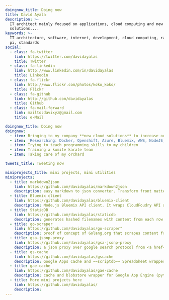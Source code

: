 ```yaml
---
doingnow_title: Doing now
title: David Ayala
description: >-
  IT architect mainly focused on applications, cloud computing and new
  solutions....
keywords: >-
  IT architecture, software, internet, development, cloud computing, raspberry
  pi, standards
social:
  - class: fa-twitter
    link: https://twitter.com/davidayalas
    title: Twitter
  - class: fa-linkedin
    link: http://www.linkedin.com/in/davidayalas
    title: Linkedin
  - class: fa-flickr
    link: http://www.flickr.com/photos/koko_koko/
    title: Flickr
  - class: fa-github
    link: http://github.com/davidayalas
    title: Github
  - class: fa-mail-forward
    link: mailto:davixyz@gmail.com
    title: e-Mail

doingnow_title: Doing now
doingnow:
  - item: Bringing to my company **new cloud solutions** to increase our internal portfolio and improve our application lifecycle
  - item: 'Researching: Docker, Openshift, Azure, Bluemix, AWS, NodeJS, Golang, Static Sites Generators, Microservices, Search Engine as a Service, Serverless Architectures, Protobufs. '
  - item: Trying to teach programming skills to my children
  - item: Training a kumite karate team
  - item: Taking care of my orchard

tweets_title: Tweeting now

miniprojects_title: mini projects, mini utilities
miniprojects:
  - title: markdown2json
    link: https://github.com/davidayalas/markdown2json
    description: easy markdown to json converter. Transform front matter properties and content into json key-values. Very easy to integrate with static sites generators. It creates an index that can be easily injected into algolia.
  - title: Bluemix client
    link: https://github.com/davidayalas/bluemix-client
    description: Node.js Bluemix API client. It wraps CloudFoudry API and Containers API over a common interface.
  - title: StaticDB
    link: https://github.com/davidayalas/staticdb
    description: generates hashed filenames with content from each row in a CSV that would we http-requested applying the same derive key algorithm. It provides the server process and the html client
  - title: go-scraper
    link: https://github.com/davidayalas/go-scraper"
    description: proof of concept of Golang.org that scrapes content from a web application launching multiple and concurrent requests.
  - title: gsa-jsonp-proxy
    link: https://github.com/davidayalas/gsa-jsonp-proxy
    description: a json proxy over google search protocol from <a href='https://support.google.com/gsa/'>Google Search Appliance</a>
  - title: gs-cache
    link: https://github.com/davidayalas/gscache
    description: Google Apps Cache and ~~scriptdb~~ SpreadSheet wrapper for Google Apps Script with real persistence and value splitting for large values (due to Google Apps Scripts limits).
  - title: gae-cache
    link: https://github.com/davidayalas/gae-cache
    description: cache and blobstore wrapper for Google App Engine (python) with real persistence and value splitting for large values (due to Google App Engine limits).
  - title: More mini projects here
    link: https://github.com/davidayalas/
    description: 
---
```

